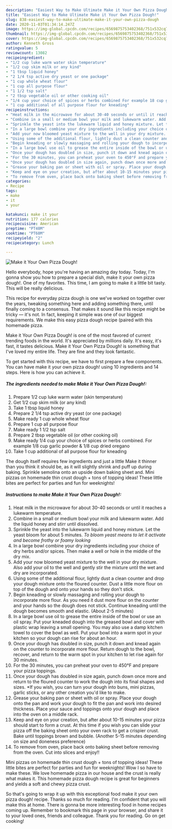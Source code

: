 ```yaml
---
description: "Easiest Way to Make Ultimate Make it Your Own Pizza Dough!"
title: "Easiest Way to Make Ultimate Make it Your Own Pizza Dough!"
slug: 838-easiest-way-to-make-ultimate-make-it-your-own-pizza-dough
date: 2020-11-03T01:34:14.247Z
image: https://img-global.cpcdn.com/recipes/6569875753402368/751x532cq70/make-it-your-own-pizza-dough-recipe-main-photo.jpg
thumbnail: https://img-global.cpcdn.com/recipes/6569875753402368/751x532cq70/make-it-your-own-pizza-dough-recipe-main-photo.jpg
cover: https://img-global.cpcdn.com/recipes/6569875753402368/751x532cq70/make-it-your-own-pizza-dough-recipe-main-photo.jpg
author: Kenneth Gross
ratingvalue: 5
reviewcount: 13082
recipeingredient:
- "1/2 cup luke warm water skin temperature"
- "1/2 cup skim milk or any kind"
- "1 tbsp liquid honey"
- "2 1/4 tsp active dry yeast or one package"
- "1 cup whole wheat flour"
- "1 cup all purpose flour"
- "1 1/2 tsp salt"
- "2 tbsp vegetable oil or other cooking oil"
- "1/4 cup your choice of spices or herbs combined For example 18 cup garlic powder  18 cup dried oregano"
- "1 cup additional of all purpose flour for kneading"
recipeinstructions:
- "Heat milk in the microwave for about 30-40 seconds or until it reaches a lukewarm temperature."
- "Combine in a small or medium bowl your milk and lukewarm water. Add the liquid honey and stirr until dissolved."
- "Sprinkle the yeast into the lukewarm liquid and honey mixture. Let the yeast bloom for about 5 minutes. *To bloom yeast means to let it activate and become frothy or foamy looking*"
- "In a large bowl combine your dry ingredients including your choice of dry herbs and/or spices. Then make a well or hole in the middle of the dry mix."
- "Add your now bloomed yeast mixture to the well in your dry mixture. Also add your oil to the well and gently stir the mixture until the wet and dry are incorporated."
- "Using some of the additional flour, lightly dust a clean counter and drop your dough mixture onto the floured counter. Dust a little more flour on top of the dough and onto your hands so they don&#39;t stick."
- "Begin kneading or slowly massaging and rolling your dough to incorporate more flour. As you need it dust more flour on the counter and your hands so the dough does not stick. Continue kneading until the dough becomes smooth and elastic. (About 2-5 minutes)"
- "In a large bowl use oil to grease the entire inside of the bowl or use an oil spray. Put your kneaded dough into the greased bowl and cover with plastic wrap leaving a small opening. You may also use a damp kitchen towel to cover the bowl as well. Put your bowl into a warm spot in your kitchen so your dough can rise for about an hour."
- "Once your dough has doubled in size, punch it down and knead again on the counter to incorporate more flour. Return dough to the bowl, recover, and return to the warm spot in your kitchen to let rise again for 30 minutes."
- "For the 30 minutes, you can preheat your oven to 450°F and prepare your pizza toppings."
- "Once your dough has doubled in size again, punch down once more and return to the floured counter to work the dough into its final shapes and sizes. *If you wish, you can turn your dough into buns, mini pizzas, garlic sticks, or any other creation you&#39;d like to make."
- "Grease your baking pan or sheet with oil or spray. Place your dough onto the pan and work your dough to fit the pan and work into desired thickness. Place your sauce and toppings onto your dough and place into the oven on a middle rack."
- "Keep and eye on your creation, but after about 10-15 minutes your pizza should start to form a crust. At this time if you wish you can slide your pizza off the baking sheet onto your oven rack to get a crispier crust. Bake until toppings brown and bubble. (Another 5-15 minutes depending on size and doneness preference)"
- "To remove from oven, place back onto baking sheet before removing from the oven. Cut into slices and enjoy!!"
categories:
- Recipe
tags:
- make
- it
- your

katakunci: make it your 
nutrition: 177 calories
recipecuisine: American
preptime: "PT40M"
cooktime: "PT60M"
recipeyield: "2"
recipecategory: Lunch

---
```



![Make it Your Own Pizza Dough!](https://img-global.cpcdn.com/recipes/6569875753402368/751x532cq70/make-it-your-own-pizza-dough-recipe-main-photo.jpg)

Hello everybody, hope you're having an amazing day today. Today, I'm gonna show you how to prepare a special dish, make it your own pizza dough!. One of my favorites. This time, I am going to make it a little bit tasty. This will be really delicious.

This recipe for everyday pizza dough is one we&#39;ve worked on together over the years, tweaking something here and adding something there, until finally coming to a consensus. That makes it sound like this recipe might be tricky — it&#39;s not. In fact, keeping it simple was one of our biggest requirements. We make this easy pizza dough recipe (paired with this homemade pizza.

Make it Your Own Pizza Dough! is one of the most favored of current trending foods in the world. It's appreciated by millions daily. It's easy, it's fast, it tastes delicious. Make it Your Own Pizza Dough! is something that I've loved my entire life. They are fine and they look fantastic.


To get started with this recipe, we have to first prepare a few components. You can have make it your own pizza dough! using 10 ingredients and 14 steps. Here is how you can achieve it.

<!--inarticleads1-->

##### The ingredients needed to make Make it Your Own Pizza Dough!:

1. Prepare 1/2 cup luke warm water (skin temperature)
1. Get 1/2 cup skim milk (or any kind)
1. Take 1 tbsp liquid honey
1. Prepare 2 1/4 tsp active dry yeast (or one package)
1. Make ready 1 cup whole wheat flour
1. Prepare 1 cup all purpose flour
1. Make ready 1 1/2 tsp salt
1. Prepare 2 tbsp vegetable oil (or other cooking oil)
1. Make ready 1/4 cup your choice of spices or herbs combined. For example 1/8 cup garlic powder &amp; 1/8 cup dried oregano
1. Take 1 cup additional of all purpose flour for kneading


The dough itself requires few ingredients and just a little Make it thinner than you think it should be, as it will slightly shrink and puff up during baking. Sprinkle semolina onto an upside down baking sheet and. Mini pizzas on homemade thin crust dough + tons of topping ideas! These little bites are perfect for parties and fun for weeknights! 

<!--inarticleads2-->

##### Instructions to make Make it Your Own Pizza Dough!:

1. Heat milk in the microwave for about 30-40 seconds or until it reaches a lukewarm temperature.
1. Combine in a small or medium bowl your milk and lukewarm water. Add the liquid honey and stirr until dissolved.
1. Sprinkle the yeast into the lukewarm liquid and honey mixture. Let the yeast bloom for about 5 minutes. *To bloom yeast means to let it activate and become frothy or foamy looking*
1. In a large bowl combine your dry ingredients including your choice of dry herbs and/or spices. Then make a well or hole in the middle of the dry mix.
1. Add your now bloomed yeast mixture to the well in your dry mixture. Also add your oil to the well and gently stir the mixture until the wet and dry are incorporated.
1. Using some of the additional flour, lightly dust a clean counter and drop your dough mixture onto the floured counter. Dust a little more flour on top of the dough and onto your hands so they don&#39;t stick.
1. Begin kneading or slowly massaging and rolling your dough to incorporate more flour. As you need it dust more flour on the counter and your hands so the dough does not stick. Continue kneading until the dough becomes smooth and elastic. (About 2-5 minutes)
1. In a large bowl use oil to grease the entire inside of the bowl or use an oil spray. Put your kneaded dough into the greased bowl and cover with plastic wrap leaving a small opening. You may also use a damp kitchen towel to cover the bowl as well. Put your bowl into a warm spot in your kitchen so your dough can rise for about an hour.
1. Once your dough has doubled in size, punch it down and knead again on the counter to incorporate more flour. Return dough to the bowl, recover, and return to the warm spot in your kitchen to let rise again for 30 minutes.
1. For the 30 minutes, you can preheat your oven to 450°F and prepare your pizza toppings.
1. Once your dough has doubled in size again, punch down once more and return to the floured counter to work the dough into its final shapes and sizes. *If you wish, you can turn your dough into buns, mini pizzas, garlic sticks, or any other creation you&#39;d like to make.
1. Grease your baking pan or sheet with oil or spray. Place your dough onto the pan and work your dough to fit the pan and work into desired thickness. Place your sauce and toppings onto your dough and place into the oven on a middle rack.
1. Keep and eye on your creation, but after about 10-15 minutes your pizza should start to form a crust. At this time if you wish you can slide your pizza off the baking sheet onto your oven rack to get a crispier crust. Bake until toppings brown and bubble. (Another 5-15 minutes depending on size and doneness preference)
1. To remove from oven, place back onto baking sheet before removing from the oven. Cut into slices and enjoy!!


Mini pizzas on homemade thin crust dough + tons of topping ideas! These little bites are perfect for parties and fun for weeknights! Wow I so have to make these. We love homemade pizza in our house and the crust is really what makes it. This homemade pizza dough recipe is great for beginners and yields a soft and chewy pizza crust. 

So that's going to wrap it up with this exceptional food make it your own pizza dough! recipe. Thanks so much for reading. I'm confident that you will make this at home. There is gonna be more interesting food in home recipes coming up. Remember to bookmark this page in your browser, and share it to your loved ones, friends and colleague. Thank you for reading. Go on get cooking!
